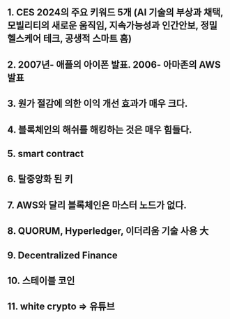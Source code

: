 ## 1. CES 2024의 주요 키워드 5개 (AI 기술의 부상과 채택, 모빌리티의 새로운 움직임, 지속가능성과 인간안보, 정밀 헬스케어 테크, 공생적 스마트 홈)

## 2. 2007년- 애플의 아이폰 발표. 2006- 아마존의 AWS 발표

## 3. 원가 절감에 의한 이익 개선 효과가 매우 크다.

## 4. 블록체인의 해쉬를 해킹하는 것은 매우 힘들다.

## 5. smart contract

## 6. 탈중앙화 된 키

## 7. AWS와 달리 블록체인은 마스터 노드가 없다.

## 8. QUORUM, Hyperledger, 이더리움 기술 사용 大

## 9. Decentralized Finance

## 10. 스테이블 코인

## 11. white crypto => 유튜브